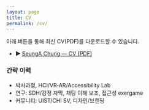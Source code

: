 ```yaml
---
layout: page
title: CV
permalink: /cv/
---
```


아래 버튼을 통해 최신 CV(PDF)를 다운로드할 수 있습니다.

- ▶︎ [SeungA Chung — CV (PDF)](/files/SeungA_Chung_CV.pdf)

### 간략 이력
- 박사과정, HCI/VR‑AR/Accessibility Lab
- 연구: SDH/감정 자막, 채팅 이해 보조, 접근성 exergame
- 커뮤니티: UIST/CHI SV, 디자인/브랜딩
